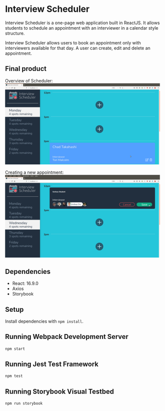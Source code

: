 # Interview Scheduler

Interview Scheduler is a one-page web application built in ReactJS. It allows students to schedule an appointment with an interviewer in a calendar style structure.

Interview Scheduler allows users to book an appointment only with interviewers available for that day. A user can create, edit and delete an appointment. 

## Final product

Overview of Scheduler:
!["Overview of Scheduler"](https://raw.githubusercontent.com/anneloes94/scheduler/master/docs/Scheduler_general.png)

Creating a new appointment:
!["Creating a new appointment"](https://raw.githubusercontent.com/anneloes94/scheduler/master/docs/Scheduler_Form.png)

## Dependencies

- React: 16.9.0
- Axios
- Storybook

## Setup

Install dependencies with `npm install`.

## Running Webpack Development Server

```sh
npm start
```

## Running Jest Test Framework

```sh
npm test
```

## Running Storybook Visual Testbed

```sh
npm run storybook
```